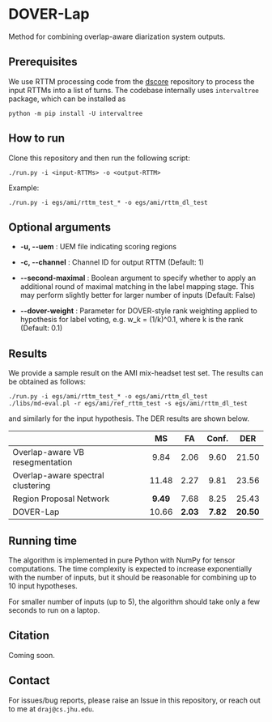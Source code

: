 # DOVER-Lap
Method for combining overlap-aware diarization system outputs.

## Prerequisites

We use RTTM processing code from the [dscore](https://github.com/nryant/dscore) repository to process the input RTTMs
into a list of turns. The codebase internally uses `intervaltree` package, which
can be installed as

```
python -m pip install -U intervaltree
```

## How to run

Clone this repository and then run the following script:

```
./run.py -i <input-RTTMs> -o <output-RTTM>
```

Example:

```
./run.py -i egs/ami/rttm_test_* -o egs/ami/rttm_dl_test
```

## Optional arguments

* **-u, --uem** 
: UEM file indicating scoring regions

* **-c, --channel**
: Channel ID for output RTTM (Default: 1)

* **--second-maximal**
: Boolean argument to specify whether to apply an additional round of maximal
matching in the label mapping stage. This may perform slightly better for larger
number of inputs (Default: False)

* **--dover-weight**
: Parameter for DOVER-style rank weighting applied to hypothesis for label
voting, e.g. w_k = (1/k)^0.1, where k is the rank (Default: 0.1)

## Results

We provide a sample result on the AMI mix-headset test set. The results can be 
obtained as follows:

```
./run.py -i egs/ami/rttm_test_* -o egs/ami/rttm_dl_test
./libs/md-eval.pl -r egs/ami/ref_rttm_test -s egs/ami/rttm_dl_test
```

and similarly for the input hypothesis. The DER results are shown below.

|                                   |   MS  |  FA  | Conf. |  DER  |
|-----------------------------------|:-----:|:----:|:-----:|:-----:|
| Overlap-aware VB resegmentation   |  9.84 | 2.06 |  9.60 | 21.50 |
| Overlap-aware spectral clustering | 11.48 | 2.27 |  9.81 | 23.56 |
| Region Proposal Network           |  **9.49** | 7.68 |  8.25 | 25.43 |
| DOVER-Lap                         | 10.66 | **2.03** |  **7.82** | **20.50** |


## Running time

The algorithm is implemented in pure Python with NumPy for tensor computations. 
The time complexity is expected to increase exponentially with the number of 
inputs, but it should be reasonable for combining up to 10 input hypotheses.

For smaller number of inputs (up to 5), the algorithm should take only a few seconds
to run on a laptop.

## Citation

Coming soon.

## Contact

For issues/bug reports, please raise an Issue in this repository, or reach out to me at `draj@cs.jhu.edu`.